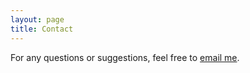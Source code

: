 ```yaml
---
layout: page
title: Contact
---
```


For any questions or suggestions, feel free to [email me](https://plasma.princeton.edu/people/jacob-schwartz).
